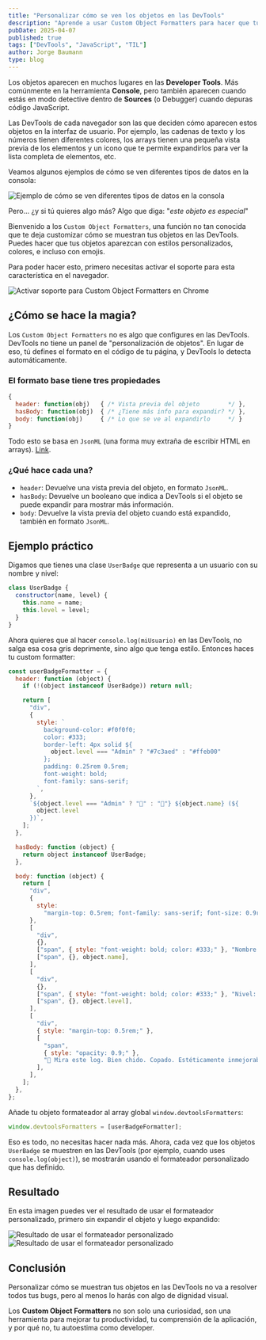 ```yaml
---
title: "Personalizar cómo se ven los objetos en las DevTools"
description: "Aprende a usar Custom Object Formatters para hacer que tus objetos en la consola de DevTools se vean más bonitos, útiles y fáciles de entender."
pubDate: 2025-04-07
published: true
tags: ["DevTools", "JavaScript", "TIL"]
author: Jorge Baumann
type: blog
---
```


Los objetos aparecen en muchos lugares en las **Developer Tools**. Más comúnmente en la herramienta **Console**, pero también aparecen cuando estás en modo detective dentro de **Sources** (o Debugger) cuando depuras código JavaScript.

Las DevTools de cada navegador son las que deciden cómo aparecen estos objetos en la interfaz de usuario. Por ejemplo, las cadenas de texto y los números tienen diferentes colores, los arrays tienen una pequeña vista previa de los elementos y un icono que te permite expandirlos para ver la lista completa de elementos, etc.

Veamos algunos ejemplos de cómo se ven diferentes tipos de datos en la consola:

![Ejemplo de cómo se ven diferentes tipos de datos en la consola](../../assets/blog/personaliza-como-se-ven-los-objetos-en-las-devtools/console.png)

Pero... ¿y si tú quieres algo más? Algo que diga: "_este objeto es especial_"

Bienvenido a los `Custom Object Formatters`, una función no tan conocida que te deja customizar cómo se muestran tus objetos en las DevTools. Puedes hacer que tus objetos aparezcan con estilos personalizados, colores, e incluso con emojis.

Para poder hacer esto, primero necesitas activar el soporte para esta característica en el navegador.

![Activar soporte para Custom Object Formatters en Chrome](../../assets/blog/personaliza-como-se-ven-los-objetos-en-las-devtools/settings.png)

## ¿Cómo se hace la magia?

Los `Custom Object Formatters` no es algo que configures en las DevTools. DevTools no tiene un panel de "personalización de objetos". En lugar de eso, tú defines el formato en el código de tu página, y DevTools lo detecta automáticamente.

### El formato base tiene tres propiedades

```javascript
{
  header: function(obj)   { /* Vista previa del objeto        */ },
  hasBody: function(obj)  { /* ¿Tiene más info para expandir? */ },
  body: function(obj)     { /* Lo que se ve al expandirlo     */ }
}
```

Todo esto se basa en `JsonML` (una forma muy extraña de escribir HTML en arrays). [Link](http://www.jsonml.org/).

### ¿Qué hace cada una?

- `header`: Devuelve una vista previa del objeto, en formato `JsonML`.
- `hasBody`: Devuelve un booleano que indica a DevTools si el objeto se puede expandir para mostrar más información.
- `body`: Devuelve la vista previa del objeto cuando está expandido, también en formato `JsonML`.

## Ejemplo práctico

Digamos que tienes una clase `UserBadge` que representa a un usuario con su nombre y nivel:

```javascript
class UserBadge {
  constructor(name, level) {
    this.name = name;
    this.level = level;
  }
}
```

Ahora quieres que al hacer `console.log(miUsuario)` en las DevTools, no salga esa cosa gris deprimente, sino algo que tenga estilo. Entonces haces tu custom formatter:

```javascript
const userBadgeFormatter = {
  header: function (object) {
    if (!(object instanceof UserBadge)) return null;

    return [
      "div",
      {
        style: `
          background-color: #f0f0f0;
          color: #333;
          border-left: 4px solid ${
            object.level === "Admin" ? "#7c3aed" : "#ffeb00"
          };
          padding: 0.25rem 0.5rem;
          font-weight: bold;
          font-family: sans-serif;
        `,
      },
      `${object.level === "Admin" ? "👑" : "👤"} ${object.name} (${
        object.level
      })`,
    ];
  },

  hasBody: function (object) {
    return object instanceof UserBadge;
  },

  body: function (object) {
    return [
      "div",
      {
        style:
          "margin-top: 0.5rem; font-family: sans-serif; font-size: 0.9rem;",
      },
      [
        "div",
        {},
        ["span", { style: "font-weight: bold; color: #333;" }, "Nombre: "],
        ["span", {}, object.name],
      ],
      [
        "div",
        {},
        ["span", { style: "font-weight: bold; color: #333;" }, "Nivel: "],
        ["span", {}, object.level],
      ],
      [
        "div",
        { style: "margin-top: 0.5rem;" },
        [
          "span",
          { style: "opacity: 0.9;" },
          "🚀 Mira este log. Bien chido. Copado. Estéticamente inmejorable.",
        ],
      ],
    ];
  },
};
```

Añade tu objeto formateador al array global `window.devtoolsFormatters`:

```javascript
window.devtoolsFormatters = [userBadgeFormatter];
```

Eso es todo, no necesitas hacer nada más. Ahora, cada vez que los objetos `UserBadge` se muestren en las DevTools (por ejemplo, cuando uses `console.log(object)`), se mostrarán usando el formateador personalizado que has definido.

## Resultado

En esta imagen puedes ver el resultado de usar el formateador personalizado, primero sin expandir el objeto y luego expandido:

![Resultado de usar el formateador personalizado](../../assets/blog/personaliza-como-se-ven-los-objetos-en-las-devtools/log-1.png)
![Resultado de usar el formateador personalizado](../../assets/blog/personaliza-como-se-ven-los-objetos-en-las-devtools/log-2.png)

## Conclusión

Personalizar cómo se muestran tus objetos en las DevTools no va a resolver todos tus bugs, pero al menos lo harás con algo de dignidad visual.

Los **Custom Object Formatters** no son solo una curiosidad, son una herramienta para mejorar tu productividad, tu comprensión de la aplicación, y por qué no, tu autoestima como developer.
